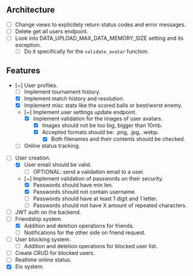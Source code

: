 ## Architecture
- [ ] Change views to explicitely return status codes and error messages.
- [ ] Delete get all users endpoint.
- [ ] Look into DATA_UPLOAD_MAX_DATA_MEMORY_SIZE setting and its exception.
    - [ ] Do it specifically for the `validate_avatar` function.

## Features
- [~] User profiles.
    - [ ] Implement tournament history.
    - [x] Implement match history and resolution.
    - [x] Implement misc stats like the scored balls or best/worst enemy.
    - [~] Implement user settings update endpoint.
        - [x] Implement validation for the images of user avatars.
            - [x] Images should not be too big, bigger than 10mb.
            - [x] Accepted formats should be: .png, .jpg, .webp.
                - [x] Both filenames and their contents should be checked.
    - [ ] Online status tracking.
- [ ] User creation.
  - [x] User email should be valid.
    - [ ] OPTIONAL: send a validation email to a user.
  - [~] Implement validation of passwords on their security.
    - [x] Passwords should have min len.
    - [x] Passwords should not contain username.
    - [ ] Passwords should have at least 1 digit and 1 letter.
    - [ ] Passwords should not have X amount of repeated characters.
- [ ] JWT auth on the backend.
- [ ] Friendship system.
    - [x] Addition and deletion operations for friends.
    - [ ] Notifications for the other side on friend request.
- [ ] User blocking system.
    - [ ] Addition and deletion operations for blocked user list.
- [ ] Create CRUD for blocked users.
- [ ] Realtime online status.
- [x] Elo system.
